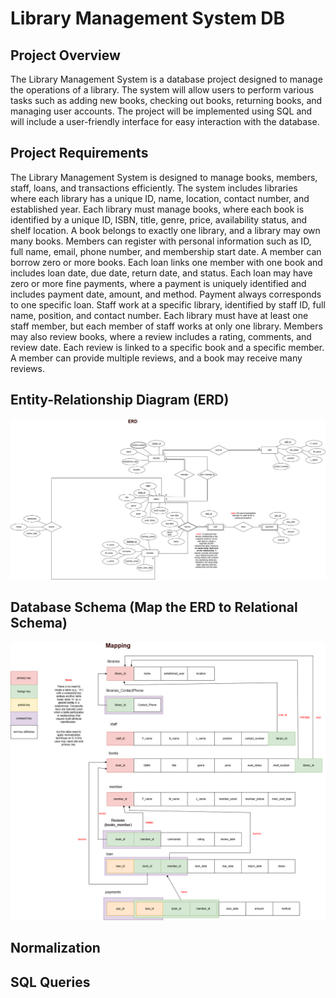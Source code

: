 # Library Management System DB
## Project Overview
The Library Management System is a database project designed to manage the operations of a library. The system will allow users to perform various tasks such as adding new books, checking out books, returning books, and managing user accounts. The project will be implemented using SQL and will include a user-friendly interface for easy interaction with the database.
## Project Requirements
The Library Management System is designed to manage books, members, staff, loans, and transactions efficiently. The system includes libraries where each library has a unique ID, name, location, contact number, and established year. Each library must manage books, where each book is identified by a unique ID, ISBN, title, genre, price, availability status, and shelf location. A book belongs to exactly one library, and a library may own many books. Members can register with personal information such as ID, full name, email, phone number, and membership start date. A member can borrow zero or more books. Each loan links one member with one book and includes loan date, due date, return date, and status. Each loan may have zero or more fine payments, where a payment is uniquely identified and includes payment date, amount, and method. Payment always corresponds to one specific loan. Staff work at a specific library, identified by staff ID, full name, position, and contact number. Each library must have at least one staff member, but each member of staff works at only one library. Members may also review books, where a review includes a rating, comments, and review date. Each review is linked to a specific book and a specific member. A member can provide multiple reviews, and a book may receive many reviews.
## Entity-Relationship Diagram (ERD)
![ERD](../images/ERD.png)
## Database Schema (Map the ERD to Relational Schema)
![Mapping](../images/Mapping.png)
## Normalization

## SQL Queries